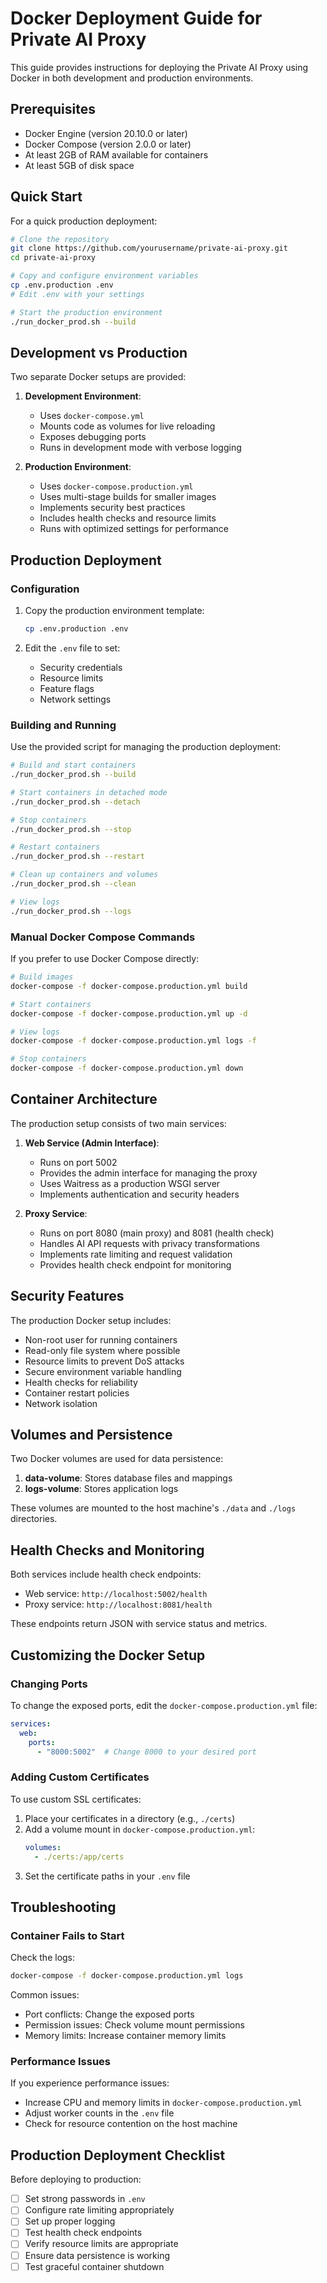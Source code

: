 # Docker Deployment Guide for Private AI Proxy

This guide provides instructions for deploying the Private AI Proxy using Docker in both development and production environments.

## Prerequisites

- Docker Engine (version 20.10.0 or later)
- Docker Compose (version 2.0.0 or later)
- At least 2GB of RAM available for containers
- At least 5GB of disk space

## Quick Start

For a quick production deployment:

```bash
# Clone the repository
git clone https://github.com/yourusername/private-ai-proxy.git
cd private-ai-proxy

# Copy and configure environment variables
cp .env.production .env
# Edit .env with your settings

# Start the production environment
./run_docker_prod.sh --build
```

## Development vs Production

Two separate Docker setups are provided:

1. **Development Environment**:
   - Uses `docker-compose.yml`
   - Mounts code as volumes for live reloading
   - Exposes debugging ports
   - Runs in development mode with verbose logging

2. **Production Environment**:
   - Uses `docker-compose.production.yml`
   - Uses multi-stage builds for smaller images
   - Implements security best practices
   - Includes health checks and resource limits
   - Runs with optimized settings for performance

## Production Deployment

### Configuration

1. Copy the production environment template:
   ```bash
   cp .env.production .env
   ```

2. Edit the `.env` file to set:
   - Security credentials
   - Resource limits
   - Feature flags
   - Network settings

### Building and Running

Use the provided script for managing the production deployment:

```bash
# Build and start containers
./run_docker_prod.sh --build

# Start containers in detached mode
./run_docker_prod.sh --detach

# Stop containers
./run_docker_prod.sh --stop

# Restart containers
./run_docker_prod.sh --restart

# Clean up containers and volumes
./run_docker_prod.sh --clean

# View logs
./run_docker_prod.sh --logs
```

### Manual Docker Compose Commands

If you prefer to use Docker Compose directly:

```bash
# Build images
docker-compose -f docker-compose.production.yml build

# Start containers
docker-compose -f docker-compose.production.yml up -d

# View logs
docker-compose -f docker-compose.production.yml logs -f

# Stop containers
docker-compose -f docker-compose.production.yml down
```

## Container Architecture

The production setup consists of two main services:

1. **Web Service (Admin Interface)**:
   - Runs on port 5002
   - Provides the admin interface for managing the proxy
   - Uses Waitress as a production WSGI server
   - Implements authentication and security headers

2. **Proxy Service**:
   - Runs on port 8080 (main proxy) and 8081 (health check)
   - Handles AI API requests with privacy transformations
   - Implements rate limiting and request validation
   - Provides health check endpoint for monitoring

## Security Features

The production Docker setup includes:

- Non-root user for running containers
- Read-only file system where possible
- Resource limits to prevent DoS attacks
- Secure environment variable handling
- Health checks for reliability
- Container restart policies
- Network isolation

## Volumes and Persistence

Two Docker volumes are used for data persistence:

1. **data-volume**: Stores database files and mappings
2. **logs-volume**: Stores application logs

These volumes are mounted to the host machine's `./data` and `./logs` directories.

## Health Checks and Monitoring

Both services include health check endpoints:

- Web service: `http://localhost:5002/health`
- Proxy service: `http://localhost:8081/health`

These endpoints return JSON with service status and metrics.

## Customizing the Docker Setup

### Changing Ports

To change the exposed ports, edit the `docker-compose.production.yml` file:

```yaml
services:
  web:
    ports:
      - "8000:5002"  # Change 8000 to your desired port
```

### Adding Custom Certificates

To use custom SSL certificates:

1. Place your certificates in a directory (e.g., `./certs`)
2. Add a volume mount in `docker-compose.production.yml`:
   ```yaml
   volumes:
     - ./certs:/app/certs
   ```
3. Set the certificate paths in your `.env` file

## Troubleshooting

### Container Fails to Start

Check the logs:
```bash
docker-compose -f docker-compose.production.yml logs
```

Common issues:
- Port conflicts: Change the exposed ports
- Permission issues: Check volume mount permissions
- Memory limits: Increase container memory limits

### Performance Issues

If you experience performance issues:
- Increase CPU and memory limits in `docker-compose.production.yml`
- Adjust worker counts in the `.env` file
- Check for resource contention on the host machine

## Production Deployment Checklist

Before deploying to production:

- [ ] Set strong passwords in `.env`
- [ ] Configure rate limiting appropriately
- [ ] Set up proper logging
- [ ] Test health check endpoints
- [ ] Verify resource limits are appropriate
- [ ] Ensure data persistence is working
- [ ] Test graceful container shutdown